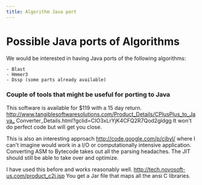 ```yaml
---
title: Algorithm Java port
---
```


Possible Java ports of Algorithms
=================================

We would be interested in having Java ports of the following algorithms:

`- Blast`  
`- Hmmer3`  
`- Dssp (some parts already available)`

### Couple of tools that might be useful for porting to Java

This software is available for $119 with a 15 day return.
<http://www.tangiblesoftwaresolutions.com/Product_Details/CPlusPlus_to_Java_>
Converter\_Details.html?gclid=CIO3xLrYjK4CFQ2R7Qod2gldgg It won't do
perfect code but will get you close.

This is also an interesting approach <http://code.google.com/p/cibyl/>
where I can't imagine would work in a I/O or computationally intensive
application. Converting ASM to Bytecode takes out all the parsing
headaches. The JIT should still be able to take over and optimize.

I have used this before and works reasonably well.
<http://tech.novosoft-us.com/product_c2j.jsp> You get a Jar file that
maps all the ansi C libraries.
